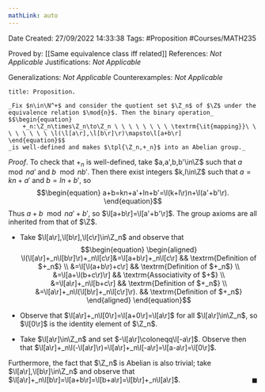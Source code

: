```yaml
---
mathLink: auto
---
```


<div class="topSpace"></div>

Date Created: 27/09/2022 14:33:38
Tags: #Proposition #Courses/MATH235

Proved by: [[Same equivalence class iff related]]
References: _Not Applicable_
Justifications: _Not Applicable_

Generalizations: _Not Applicable_
Counterexamples: _Not Applicable_

``` ad-Proposition
title: Proposition.

_Fix $n\in\N^+$ and consider the quotient set $\Z_n$ of $\Z$ under the equivalence relation $\mod{n}$. Then the binary operation_
$$\begin{equation}
    +_n:\Z_n\times\Z_n\to\Z_n \ \ \ \ \ \ \ \ \textrm{\it{mapping}}\ \ \ \ \ \ \ \ \l(\l[a\r],\l[b\r]\r)\mapsto\l[a+b\r]
\end{equation}$$
_is well-defined and makes $\tpl{\Z_n,+_n}$ into an Abelian group._

```

_Proof_. To check that $+_n$ is well-defined, take $a,a',b,b'\in\Z$ such that $a\mod{n}a'$ and $b\mod{n}b'$. Then there exist integers $k,l\in\Z$ such that $a=kn+a'$ and $b=ln+b'$, so
$$\begin{equation}
    a+b=kn+a'+ln+b'=\l(k+l\r)n+\l(a'+b'\r).
\end{equation}$$
Thus $a+b\mod{n}a'+b'$, so $\l[a+b\r]=\l[a'+b'\r]$. The group axioms are all inherited from that of $\Z$.
* Take $\l[a\r],\l[b\r],\l[c\r]\in\Z_n$ and observe that
$$\begin{equation}
    \begin{aligned}
        \l(\l[a\r]+_n\l[b\r]\r)+_n\l[c\r]&=\l[a+b\r]+_n\l[c\r] && \textrm{Definition of $+_n$} \\
        &=\l[\l(a+b\r)+c\r] && \textrm{Definition of $+_n$} \\
        &=\l[a+\l(b+c\r)\r] && \textrm{Associativity of $+$} \\
        &=\l[a\r]+_n\l[b+c\r] && \textrm{Definition of $+_n$} \\
        &=\l[a\r]+_n\l(\l[b\r]+_n\l[c\r]\r). && \textrm{Definition of $+_n$}
    \end{aligned}
\end{equation}$$

* Observe that $\l[a\r]+_n\l[0\r]=\l[a+0\r]=\l[a\r]$ for all $\l[a\r]\in\Z_n$, so $\l[0\r]$ is the identity element of $\Z_n$.
* Take $\l[a\r]\in\Z_n$ and set $-\l[a\r]\coloneqq\l[-a\r]$. Observe then that $\l[a\r]+_n\l(-\l[a\r]\r)=\l[a\r]+_n\l[-a\r]=\l[a-a\r]=\l[0\r]$.

Furthermore, the fact that $\Z_n$ is Abelian is also trivial; take $\l[a\r],\l[b\r]\in\Z_n$ and observe that $\l[a\r]+_n\l[b\r]=\l[a+b\r]=\l[b+a\r]=\l[b\r]+_n\l[a\r]$.<span style="float:right;">$\blacksquare$</span>
